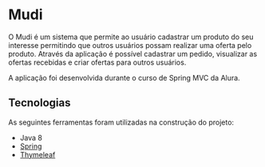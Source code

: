 # Mudi
O Mudi é um sistema que permite ao usuário cadastrar um produto do seu interesse permitindo que outros usuários possam realizar uma oferta pelo produto. 
Através da aplicação é possível cadastrar um pedido, visualizar as ofertas recebidas e criar ofertas para outros usuários.

A aplicação foi desenvolvida durante o curso de Spring MVC da Alura.

## Tecnologias

As seguintes ferramentas foram utilizadas na construção do projeto:

- Java 8
- [Spring](https://spring.io/)
- [Thymeleaf](https://www.thymeleaf.org/)

